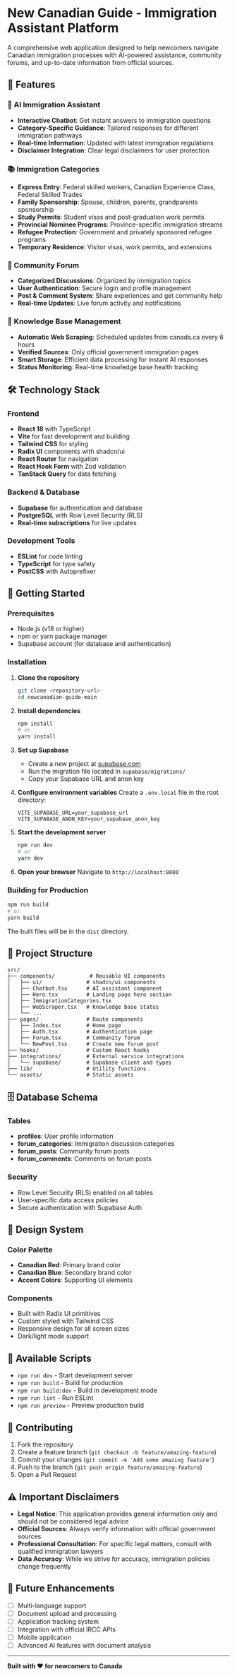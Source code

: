 # New Canadian Guide - Immigration Assistant Platform

A comprehensive web application designed to help newcomers navigate Canadian immigration processes with AI-powered assistance, community forums, and up-to-date information from official sources.

## 🌟 Features

### 🤖 AI Immigration Assistant
- **Interactive Chatbot**: Get instant answers to immigration questions
- **Category-Specific Guidance**: Tailored responses for different immigration pathways
- **Real-time Information**: Updated with latest immigration regulations
- **Disclaimer Integration**: Clear legal disclaimers for user protection

### 📚 Immigration Categories
- **Express Entry**: Federal skilled workers, Canadian Experience Class, Federal Skilled Trades
- **Family Sponsorship**: Spouse, children, parents, grandparents sponsorship
- **Study Permits**: Student visas and post-graduation work permits
- **Provincial Nominee Programs**: Province-specific immigration streams
- **Refugee Protection**: Government and privately sponsored refugee programs
- **Temporary Residence**: Visitor visas, work permits, and extensions

### 💬 Community Forum
- **Categorized Discussions**: Organized by immigration topics
- **User Authentication**: Secure login and profile management
- **Post & Comment System**: Share experiences and get community help
- **Real-time Updates**: Live forum activity and notifications

### 🔄 Knowledge Base Management
- **Automatic Web Scraping**: Scheduled updates from canada.ca every 6 hours
- **Verified Sources**: Only official government immigration pages
- **Smart Storage**: Efficient data processing for instant AI responses
- **Status Monitoring**: Real-time knowledge base health tracking

## 🛠️ Technology Stack

### Frontend
- **React 18** with TypeScript
- **Vite** for fast development and building
- **Tailwind CSS** for styling
- **Radix UI** components with shadcn/ui
- **React Router** for navigation
- **React Hook Form** with Zod validation
- **TanStack Query** for data fetching

### Backend & Database
- **Supabase** for authentication and database
- **PostgreSQL** with Row Level Security (RLS)
- **Real-time subscriptions** for live updates

### Development Tools
- **ESLint** for code linting
- **TypeScript** for type safety
- **PostCSS** with Autoprefixer

## 🚀 Getting Started

### Prerequisites
- Node.js (v18 or higher)
- npm or yarn package manager
- Supabase account (for database and authentication)

### Installation

1. **Clone the repository**
   ```bash
   git clone <repository-url>
   cd newcanadian-guide-main
   ```

2. **Install dependencies**
   ```bash
   npm install
   # or
   yarn install
   ```

3. **Set up Supabase**
   - Create a new project at [supabase.com](https://supabase.com)
   - Run the migration file located in `supabase/migrations/`
   - Copy your Supabase URL and anon key

4. **Configure environment variables**
   Create a `.env.local` file in the root directory:
   ```env
   VITE_SUPABASE_URL=your_supabase_url
   VITE_SUPABASE_ANON_KEY=your_supabase_anon_key
   ```

5. **Start the development server**
   ```bash
   npm run dev
   # or
   yarn dev
   ```

6. **Open your browser**
   Navigate to `http://localhost:8080`

### Building for Production

```bash
npm run build
# or
yarn build
```

The built files will be in the `dist` directory.

## 📁 Project Structure

```
src/
├── components/           # Reusable UI components
│   ├── ui/              # shadcn/ui components
│   ├── Chatbot.tsx      # AI assistant component
│   ├── Hero.tsx         # Landing page hero section
│   ├── ImmigrationCategories.tsx
│   ├── WebScraper.tsx   # Knowledge base status
│   └── ...
├── pages/               # Route components
│   ├── Index.tsx        # Home page
│   ├── Auth.tsx         # Authentication page
│   ├── Forum.tsx        # Community forum
│   └── NewPost.tsx      # Create new forum post
├── hooks/               # Custom React hooks
├── integrations/        # External service integrations
│   └── supabase/        # Supabase client and types
├── lib/                 # Utility functions
└── assets/              # Static assets
```

## 🗄️ Database Schema

### Tables
- **profiles**: User profile information
- **forum_categories**: Immigration discussion categories
- **forum_posts**: Community forum posts
- **forum_comments**: Comments on forum posts

### Security
- Row Level Security (RLS) enabled on all tables
- User-specific data access policies
- Secure authentication with Supabase Auth

## 🎨 Design System

### Color Palette
- **Canadian Red**: Primary brand color
- **Canadian Blue**: Secondary brand color
- **Accent Colors**: Supporting UI elements

### Components
- Built with Radix UI primitives
- Custom styled with Tailwind CSS
- Responsive design for all screen sizes
- Dark/light mode support

## 🔧 Available Scripts

- `npm run dev` - Start development server
- `npm run build` - Build for production
- `npm run build:dev` - Build in development mode
- `npm run lint` - Run ESLint
- `npm run preview` - Preview production build

## 🤝 Contributing

1. Fork the repository
2. Create a feature branch (`git checkout -b feature/amazing-feature`)
3. Commit your changes (`git commit -m 'Add some amazing feature'`)
4. Push to the branch (`git push origin feature/amazing-feature`)
5. Open a Pull Request

## ⚠️ Important Disclaimers

- **Legal Notice**: This application provides general information only and should not be considered legal advice
- **Official Sources**: Always verify information with official government sources
- **Professional Consultation**: For specific legal matters, consult with qualified immigration lawyers
- **Data Accuracy**: While we strive for accuracy, immigration policies change frequently

## 🔮 Future Enhancements

- [ ] Multi-language support
- [ ] Document upload and processing
- [ ] Application tracking system
- [ ] Integration with official IRCC APIs
- [ ] Mobile application
- [ ] Advanced AI features with document analysis

---

**Built with ❤️ for newcomers to Canada**

